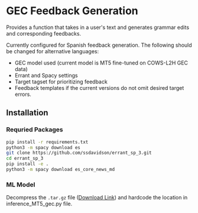 # GEC Feedback Generation

Provides a function that takes in a user's text and generates grammar edits and corresponding feedbacks.

Currently configured for Spanish feedback generation. The following should be changed for alternative languages:

* GEC model used (current model is MT5 fine-tuned on COWS-L2H GEC data)
* Errant and Spacy settings
* Target tagset for prioritizing feedback
* Feedback templates if the current versions do not omit desired target errors.

## Installation

### Requried Packages

<!-- Recommend Python version: 3.7 -->

```bash
pip install -r requirements.txt
python3 -m spacy download es
git clone https://github.com/ssdavidson/errant_sp_3.git
cd errant_sp_3
pip install -e .
python3 -m spacy download es_core_news_md
```

### ML Model

Decompress the `.tar.gz` file ([Download Link](https://drive.google.com/file/d/1iwq8u2lhdrD4owkMDSKKg73JjFveMk95/view?usp=drive_link)) and hardcode the location in inference_MT5_gec.py file.
